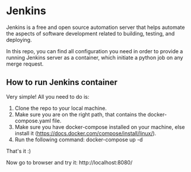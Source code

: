 # Jenkins 

Jenkins is a free and open source automation server that helps automate the aspects of software development related to building, testing, and deploying.

In this repo, you can find all configuration you need in order to provide a running Jenkins server as a container, which initiate a python job on any merge request.

## How to run Jenkins container

Very simple!
All you need to do is:

1. Clone the repo to your local machine.
2. Make sure you are on the right path, that contains the docker-compose.yaml file.
3. Make sure you have docker-compose installed on your machine, else install it (https://docs.docker.com/compose/install/linux/).
4. Run the following command: docker-compose up -d 

That's it :) 

Now go to browser and try it: 
http://localhost:8080/
